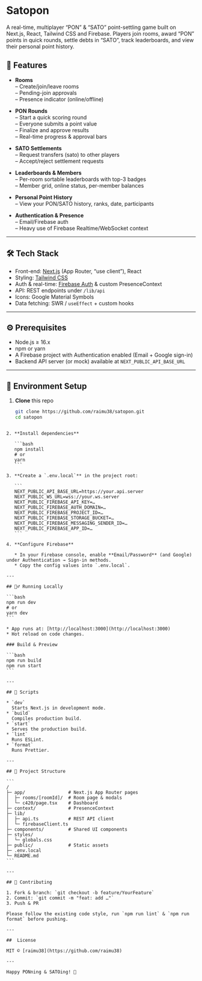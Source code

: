 # Satopon

A real-time, multiplayer “PON” & “SATO” point-settling game built on Next.js, React, Tailwind CSS and Firebase.  Players join rooms, award “PON” points in quick rounds, settle debts in “SATO”, track leaderboards, and view their personal point history.


## 🚀 Features

- **Rooms**  
  – Create/join/leave rooms  
  – Pending-join approvals  
  – Presence indicator (online/offline)  

- **PON Rounds**  
  – Start a quick scoring round  
  – Everyone submits a point value  
  – Finalize and approve results  
  – Real-time progress & approval bars  

- **SATO Settlements**  
  – Request transfers (sato) to other players  
  – Accept/reject settlement requests  

- **Leaderboards & Members**  
  – Per-room sortable leaderboards with top-3 badges  
  – Member grid, online status, per-member balances  

- **Personal Point History**  
  – View your PON/SATO history, ranks, date, participants  

- **Authentication & Presence**  
  – Email/Firebase auth  
  – Heavy use of Firebase Realtime/WebSocket context  

---

## 🛠️ Tech Stack

- Front-end: [Next.js](https://nextjs.org/) (App Router, “use client”), React  
- Styling: [Tailwind CSS](https://tailwindcss.com/)  
- Auth & real-time: [Firebase Auth](https://firebase.google.com/) & custom PresenceContext  
- API: REST endpoints under `/lib/api`  
- Icons: Google Material Symbols  
- Data fetching: SWR / `useEffect` + custom hooks  

---

## ⚙️ Prerequisites

- Node.js ≥ 16.x  
- npm or yarn  
- A Firebase project with Authentication enabled (Email + Google sign-in)  
- Backend API server (or mock) available at `NEXT_PUBLIC_API_BASE_URL`  

---

## 🔧 Environment Setup

1. **Clone** this repo  
   ```bash
   git clone https://github.com/raimu38/satopon.git
   cd satopon
````

2. **Install dependencies**

   ```bash
   npm install
   # or
   yarn
   ```

3. **Create a `.env.local`** in the project root:

   ```
   NEXT_PUBLIC_API_BASE_URL=https://your.api.server
   NEXT_PUBLIC_WS_URL=wss://your.ws.server
   NEXT_PUBLIC_FIREBASE_API_KEY=…
   NEXT_PUBLIC_FIREBASE_AUTH_DOMAIN=…
   NEXT_PUBLIC_FIREBASE_PROJECT_ID=…
   NEXT_PUBLIC_FIREBASE_STORAGE_BUCKET=…
   NEXT_PUBLIC_FIREBASE_MESSAGING_SENDER_ID=…
   NEXT_PUBLIC_FIREBASE_APP_ID=…
   ```

4. **Configure Firebase**

   * In your Firebase console, enable **Email/Password** (and Google) under Authentication → Sign-in methods.
   * Copy the config values into `.env.local`.

---

## 🏃‍♂️ Running Locally

```bash
npm run dev
# or
yarn dev
```

* App runs at: [http://localhost:3000](http://localhost:3000)
* Hot reload on code changes.

### Build & Preview

```bash
npm run build
npm run start
```

---

## 🔗 Scripts

* `dev`
  Starts Next.js in development mode.
* `build`
  Compiles production build.
* `start`
  Serves the production build.
* `lint`
  Runs ESLint.
* `format`
  Runs Prettier.

---

## 📁 Project Structure

```
/
├─ app/                # Next.js App Router pages
│  ├─ rooms/[roomId]/  # Room page & modals
│  └─ c420/page.tsx    # Dashboard
├─ context/            # PresenceContext
├─ lib/
│  ├─ api.ts           # REST API client
│  └─ firebaseClient.ts
├─ components/         # Shared UI components
├─ styles/
│  └─ globals.css
├─ public/             # Static assets
├─ .env.local
└─ README.md
```

---

## 🤝 Contributing

1. Fork & branch: `git checkout -b feature/YourFeature`
2. Commit: `git commit -m "feat: add …"`
3. Push & PR

Please follow the existing code style, run `npm run lint` & `npm run format` before pushing.

---

##  License

MIT © [raimu38](https://github.com/raimu38)

---

Happy PONning & SATOing! 🎉

